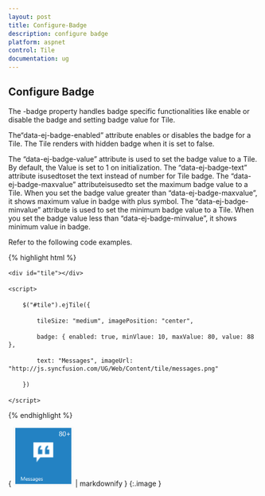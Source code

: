 ```yaml
---
layout: post
title: Configure-Badge
description: configure badge
platform: aspnet
control: Tile
documentation: ug
---
```


## Configure Badge

The -badge property handles badge specific functionalities like enable or disable the badge and setting badge value for Tile.

The“data-ej-badge-enabled” attribute enables or disables the badge for a Tile. The Tile renders with hidden badge when it is set to false.

The “data-ej-badge-value” attribute is used to set the badge value to a Tile. By default, the Value is set to 1 on initialization. The “data-ej-badge-text” attribute isusedtoset the text instead of number for Tile badge. The “data-ej-badge-maxvalue” attributeisusedto set the maximum badge value to a Tile. When you set the badge value greater than “data-ej-badge-maxvalue”, it shows maximum value in badge with plus symbol. The “data-ej-badge-minvalue” attribute is used to set the minimum badge value to a Tile. When you set the badge value less than “data-ej-badge-minvalue”, it shows minimum value in badge.

Refer to the following code examples.

{% highlight html %}

    <div id="tile"></div>

    <script>

        $("#tile").ejTile({

            tileSize: "medium", imagePosition: "center",

            badge: { enabled: true, minVlaue: 10, maxValue: 80, value: 88 },

            text: "Messages", imageUrl: "http://js.syncfusion.com/UG/Web/Content/tile/messages.png"

        })

    </script> 



{% endhighlight %}



{ ![](Configure-Badge_images/Configure-Badge_img1.png) | markdownify }
{:.image }


